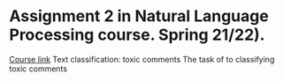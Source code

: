 # Assignment 2 in Natural Language Processing course. Spring 21/22).
[Course link](https://ods.ai/tracks/nlp-course-spring-22)
Text classification: toxic comments
The task of to classifying toxic comments
